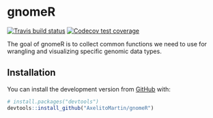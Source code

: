 
<!-- README.md is generated from README.Rmd. Please edit that file -->

# gnomeR

<!-- badges: start -->

[![Travis build
status](https://travis-ci.org/AxelitoMartin/gnomeR.svg?branch=master)](https://travis-ci.org/AxelitoMartin/gnomeR)
[![Codecov test
coverage](https://codecov.io/gh/AxelitoMartin/gnomeR/branch/master/graph/badge.svg)](https://codecov.io/gh/AxelitoMartin/gnomeR?branch=master)
<!-- badges: end -->

The goal of gnomeR is to collect common functions we need to use for
wrangling and visualizing specific genomic data types.

## Installation

You can install the development version from
[GitHub](https://github.com/) with:

``` r
# install.packages("devtools")
devtools::install_github("AxelitoMartin/gnomeR")
```
